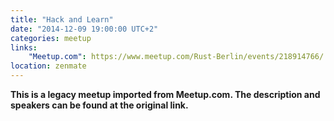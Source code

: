 ```yaml
---
title: "Hack and Learn"
date: "2014-12-09 19:00:00 UTC+2"
categories: meetup 
links:
    "Meetup.com": https://www.meetup.com/Rust-Berlin/events/218914766/
location: zenmate
---
```


<strong>This is a legacy meetup imported from Meetup.com. The description and speakers can be found at the original link.</strong>